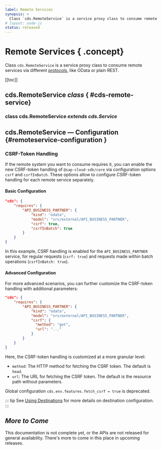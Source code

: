 ```yaml
---
label: Remote Services
synopsis: >
  Class `cds.RemoteService` is a service proxy class to consume remote services via different [protocols](protocols), like OData or plain REST.
# layout: node-js
status: released
---
```

<!--- Migrated: @external/node.js/remote-services.md -> @external/node.js/remote-services.md -->

# Remote Services { .concept}

Class `cds.RemoteService` is a service proxy class to consume remote services via different [protocols](protocols), like OData or plain REST.

[[toc]]

<!--- % include links-for-node.md %} -->
<!--- % include _chapters toc="2,3" %} -->

<!--- % assign srv = '<span style="color:grey">&#8627; </span>' %} -->
<!--- % assign srv = '<span style="color:grey">srv</span>' %} -->


## cds.**RemoteService**  <i>  class </i> { #cds-remote-service}

### class cds.**RemoteService**  <i>  extends cds.Service </i>

## cds.RemoteService — Configuration {#remoteservice-configuration }
[remoteservice configuration]: #remoteservice-configuration


<!--- % assign tx = '<span style="color:grey">srv</span>' %} -->



### CSRF-Token Handling

If the remote system you want to consume requires it, you can enable the new CSRF-token handling of `@sap-cloud-sdk/core` via configuration options `csrf` and `csrfInBatch`. These options allow to configure CSRF-token handling for each remote service separately.

#### Basic Configuration

```json
"cds": {
    "requires": {
        "API_BUSINESS_PARTNER": {
            "kind": "odata",
            "model": "srv/external/API_BUSINESS_PARTNER",
            "csrf": true,
            "csrfInBatch": true
        }
    }
}
```

In this example, CSRF handling is enabled for the `API_BUSINESS_PARTNER` service, for regular requests (`csrf: true`) and requests made within batch operations (`csrfInBatch: true`).

#### Advanced Configuration

For more advanced scenarios, you can further customize the CSRF-token handling with additional parameters:

```json
"cds": {
    "requires": {
        "API_BUSINESS_PARTNER": {
            "kind": "odata",
            "model": "srv/external/API_BUSINESS_PARTNER",
            "csrf": {
              "method": "get",
              "url": "..."
            }
        }
    }
}
```

Here, the CSRF-token handling is customized at a more granular level:

 - `method`: The HTTP method for fetching the CSRF token. The default is `head`.
 - `url`: The URL for fetching the CSRF token. The default is the resource path without parameters.

Global configuration `cds.env.features.fetch_csrf = true` is deprecated.

::: tip
See [Using Destinations](../guides/using-services#using-destinations) for more details on destination configuration.
:::

##  <i>  More to Come </i>

This documentation is not complete yet, or the APIs are not released for general availability. There's more to come in this place in upcoming releases.
